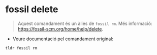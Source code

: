 # fossil delete

> Aquest comandament és un àlies de `fossil rm`.
> Més informació: <https://fossil-scm.org/home/help/delete>.

- Veure documentació pel comandament original:

`tldr fossil rm`
